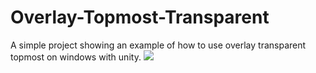 # Overlay-Topmost-Transparent
A simple project showing an example of how to use overlay transparent topmost on windows with unity.
![](https://gifyu.com/image/SaQma)
